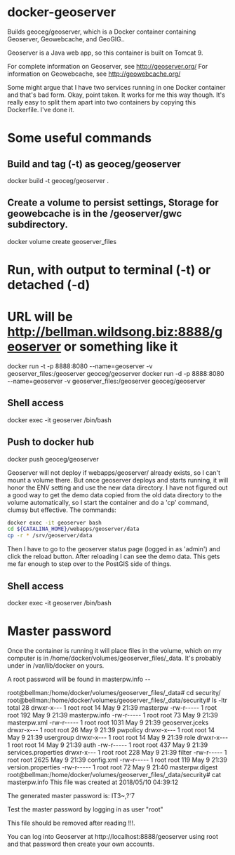 # docker-geoserver
Builds geoceg/geoserver, which is a Docker container containing Geoserver, Geowebcache, and GeoGIG..

Geoserver is a Java web app, so this container is built on Tomcat 9.

For complete information on Geoserver, see http://geoserver.org/
For information on Geowebcache, see http://geowebcache.org/

Some might argue that I have two services running in one Docker container and that's
bad form. Okay, point taken. It works for me this way though. It's really easy to split them
apart into two containers by copying this Dockerfile. I've done it.

# Some useful commands

## Build and tag (-t) as geoceg/geoserver

 docker build -t geoceg/geoserver .

## Create a volume to persist settings, Storage for geowebcache is in the /geoserver/gwc subdirectory.

 docker volume create geoserver_files
 
 # Run, with output to terminal (-t) or detached (-d)
 # URL will be http://bellman.wildsong.biz:8888/geoserver or something like it

 docker run -t -p 8888:8080 --name=geoserver -v geoserver_files:/geoserver geoceg/geoserver
 docker run -d -p 8888:8080 --name=geoserver -v geoserver_files:/geoserver geoceg/geoserver

## Shell access
 docker exec -it geoserver /bin/bash

## Push to docker hub
 docker push geoceg/geoserver

Geoserver will not deploy if webapps/geoserver/ already exists, so I can't mount a volume there.
But once geoserver deploys and starts running, it will honor the ENV setting and use the new data directory.
I have not figured out a good way to get the demo data copied from the old data directory to the volume automatically,
so I start the container and do a 'cp' command, clumsy but effective. The commands:
````bash
docker exec -it geoserver bash
cd ${CATALINA_HOME}/webapps/geoserver/data
cp -r * /srv/geoserver/data
````
Then I have to go to the geoserver status page (logged in as 'admin') and click the reload button.
After reloading I can see the demo data. This gets me far enough to step over to the PostGIS side
of things.

## Shell access
docker exec -it geoserver /bin/bash



# Master password

Once the container is running it will place files in the volume, which on my computer is in
/home/docker/volumes/geoserver_files/_data. It's probably under in /var/lib/docker on yours.

A root password will be found in masterpw.info --

root@bellman:/home/docker/volumes/geoserver_files/_data# cd security/
root@bellman:/home/docker/volumes/geoserver_files/_data/security# ls -ltr
total 28
drwxr-x--- 1 root root   14 May  9 21:39 masterpw
-rw-r----- 1 root root  192 May  9 21:39 masterpw.info
-rw-r----- 1 root root   73 May  9 21:39 masterpw.xml
-rw-r----- 1 root root 1031 May  9 21:39 geoserver.jceks
drwxr-x--- 1 root root   26 May  9 21:39 pwpolicy
drwxr-x--- 1 root root   14 May  9 21:39 usergroup
drwxr-x--- 1 root root   14 May  9 21:39 role
drwxr-x--- 1 root root   14 May  9 21:39 auth
-rw-r----- 1 root root  437 May  9 21:39 services.properties
drwxr-x--- 1 root root  228 May  9 21:39 filter
-rw-r----- 1 root root 2625 May  9 21:39 config.xml
-rw-r----- 1 root root  119 May  9 21:39 version.properties
-rw-r----- 1 root root   72 May  9 21:40 masterpw.digest
root@bellman:/home/docker/volumes/geoserver_files/_data/security# cat masterpw.info
This file was created at 2018/05/10 04:39:12

The generated master password is: IT3~,?'7

Test the master password by logging in as user "root"

This file should be removed after reading !!!.

You can log into Geoserver at http://localhost:8888/geoserver
using root and that password then create your own accounts.

